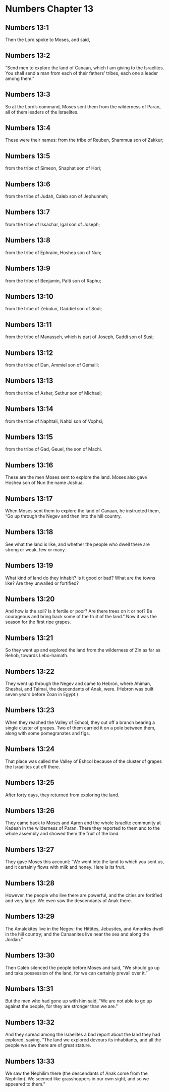 # Numbers Chapter 13

## Numbers 13:1

Then the Lord spoke to Moses, and said,

## Numbers 13:2

“Send men to explore the land of Canaan, which I am giving to the Israelites. You shall send a man from each of their fathers’ tribes, each one a leader among them.”

## Numbers 13:3

So at the Lord’s command, Moses sent them from the wilderness of Paran, all of them leaders of the Israelites.

## Numbers 13:4

These were their names: from the tribe of Reuben, Shammua son of Zakkur;

## Numbers 13:5

from the tribe of Simeon, Shaphat son of Hori;

## Numbers 13:6

from the tribe of Judah, Caleb son of Jephunneh;

## Numbers 13:7

from the tribe of Issachar, Igal son of Joseph;

## Numbers 13:8

from the tribe of Ephraim, Hoshea son of Nun;

## Numbers 13:9

from the tribe of Benjamin, Palti son of Raphu;

## Numbers 13:10

from the tribe of Zebulun, Gaddiel son of Sodi;

## Numbers 13:11

from the tribe of Manasseh, which is part of Joseph, Gaddi son of Susi;

## Numbers 13:12

from the tribe of Dan, Ammiel son of Gemalli;

## Numbers 13:13

from the tribe of Asher, Sethur son of Michael;

## Numbers 13:14

from the tribe of Naphtali, Nahbi son of Vophsi;

## Numbers 13:15

from the tribe of Gad, Geuel, the son of Machi.

## Numbers 13:16

These are the men Moses sent to explore the land. Moses also gave Hoshea son of Nun the name Joshua.

## Numbers 13:17

When Moses sent them to explore the land of Canaan, he instructed them, “Go up through the Negev and then into the hill country.

## Numbers 13:18

See what the land is like, and whether the people who dwell there are strong or weak, few or many.

## Numbers 13:19

What kind of land do they inhabit? Is it good or bad? What are the towns like? Are they unwalled or fortified?

## Numbers 13:20

And how is the soil? Is it fertile or poor? Are there trees on it or not? Be courageous and bring back some of the fruit of the land.” Now it was the season for the first ripe grapes.

## Numbers 13:21

So they went up and explored the land from the wilderness of Zin as far as Rehob, towards Lebo-hamath.

## Numbers 13:22

They went up through the Negev and came to Hebron, where Ahiman, Sheshai, and Talmai, the descendants of Anak, were. (Hebron was built seven years before Zoan in Egypt.)

## Numbers 13:23

When they reached the Valley of Eshcol, they cut off a branch bearing a single cluster of grapes. Two of them carried it on a pole between them, along with some pomegranates and figs.

## Numbers 13:24

That place was called the Valley of Eshcol because of the cluster of grapes the Israelites cut off there.

## Numbers 13:25

After forty days, they returned from exploring the land.

## Numbers 13:26

They came back to Moses and Aaron and the whole Israelite community at Kadesh in the wilderness of Paran. There they reported to them and to the whole assembly and showed them the fruit of the land.

## Numbers 13:27

They gave Moses this account: “We went into the land to which you sent us, and it certainly flows with milk and honey. Here is its fruit.

## Numbers 13:28

However, the people who live there are powerful, and the cities are fortified and very large. We even saw the descendants of Anak there.

## Numbers 13:29

The Amalekites live in the Negev; the Hittites, Jebusites, and Amorites dwell in the hill country; and the Canaanites live near the sea and along the Jordan.”

## Numbers 13:30

Then Caleb silenced the people before Moses and said, “We should go up and take possession of the land, for we can certainly prevail over it.”

## Numbers 13:31

But the men who had gone up with him said, “We are not able to go up against the people, for they are stronger than we are.”

## Numbers 13:32

And they spread among the Israelites a bad report about the land they had explored, saying, “The land we explored devours its inhabitants, and all the people we saw there are of great stature.

## Numbers 13:33

We saw the Nephilim there (the descendants of Anak come from the Nephilim). We seemed like grasshoppers in our own sight, and so we appeared to them.”
